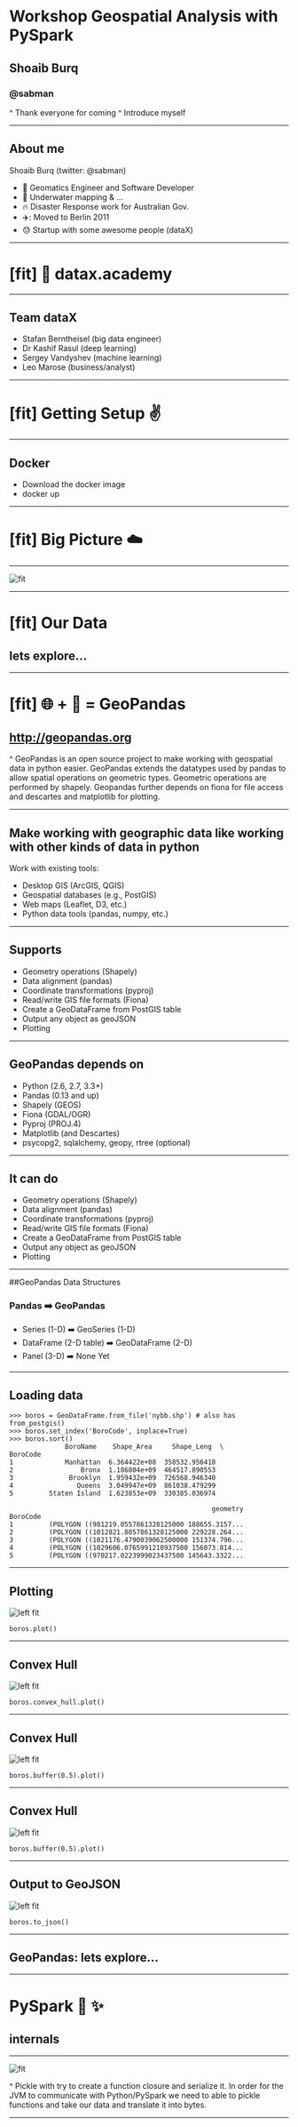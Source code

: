 # Workshop Geospatial Analysis with PySpark

## Shoaib Burq
### @sabman

^ Thank everyone for coming
^ Introduce myself

---

## About me

Shoaib Burq (twitter: @sabman)

* :school: Geomatics Engineer and Software Developer
* :whale: Underwater mapping & ...
* :fire: Disaster Response work for Australian Gov.
* :airplane:: Moved to Berlin 2011
* :sweat: Startup with some awesome people (dataX)

---

# [fit] :school: datax.academy

---

## Team dataX

* Stafan Berntheisel (big data engineer)
* Dr Kashif Rasul (deep learning)
* Sergey Vandyshev (machine learning)
* Leo Marose (business/analyst)

---

# [fit] Getting Setup :v:

---

## Docker

* Download the docker image
* docker up

---

# [fit] Big Picture :cloud:

---

![fit](images/sketch.png)

---

# [fit] Our Data

## lets explore...

---

# [fit] :globe_with_meridians: + :panda_face: = GeoPandas

## http://geopandas.org

^ GeoPandas is an open source project to make working with geospatial data in python easier. GeoPandas extends the datatypes used by pandas to allow spatial operations on geometric types. Geometric operations are performed by shapely. Geopandas further depends on fiona for file access and descartes and matplotlib for plotting.


---


## Make working with geographic data like working with other kinds of data in python

Work with existing tools:

* Desktop GIS (ArcGIS, QGIS)
* Geospatial databases (e.g., PostGIS)
* Web maps (Leaflet, D3, etc.)
* Python data tools (pandas, numpy, etc.)

---

## Supports

* Geometry operations (Shapely)
* Data alignment (pandas)
* Coordinate transformations (pyproj)
* Read/write GIS file formats (Fiona)
* Create a GeoDataFrame from PostGIS table
* Output any object as geoJSON
* Plotting

---

## GeoPandas depends on

* Python (2.6, 2.7, 3.3+)
* Pandas (0.13 and up)
* Shapely (GEOS)
* Fiona (GDAL/OGR)
* Pyproj (PROJ.4)
* Matplotlib (and Descartes)
* psycopg2, sqlalchemy, geopy, rtree (optional)

---

## It can do

* Geometry operations (Shapely)
* Data alignment (pandas)
* Coordinate transformations (pyproj)
* Read/write GIS file formats (Fiona)
* Create a GeoDataFrame from PostGIS table
* Output any object as geoJSON
* Plotting

---

##GeoPandas Data Structures

### Pandas :arrow_right: GeoPandas

* Series (1-D) :arrow_right: GeoSeries (1-D)
* DataFrame (2-D table) :arrow_right: GeoDataFrame (2-D)
* Panel (3-D) :arrow_right: None Yet


---

## Loading data

```{python}
>>> boros = GeoDataFrame.from_file('nybb.shp') # also has from_postgis()
>>> boros.set_index('BoroCode', inplace=True)
>>> boros.sort()
              BoroName    Shape_Area     Shape_Leng  \
BoroCode
1             Manhattan  6.364422e+08  358532.956418
2                 Bronx  1.186804e+09  464517.890553
3              Brooklyn  1.959432e+09  726568.946340
4                Queens  3.049947e+09  861038.479299
5         Staten Island  1.623853e+09  330385.036974

                                                   geometry
BoroCode
1         (POLYGON ((981219.0557861328125000 188655.3157...
2         (POLYGON ((1012821.8057861328125000 229228.264...
3         (POLYGON ((1021176.4790039062500000 151374.796...
4         (POLYGON ((1029606.0765991210937500 156073.814...
5         (POLYGON ((970217.0223999023437500 145643.3322...
```

---

## Plotting

![left fit](images/nyc.png)

```{python}
boros.plot()
```

---

## Convex Hull

![left fit](images/nyc_hull.png)

```{python}
boros.convex_hull.plot()
```

---

## Convex Hull

![left fit](images/nyc_buffer-5280.png)

```{python}
boros.buffer(0.5).plot()
```

---

## Convex Hull

![left fit](images/nyc_buffer-5280.png)

```{python}
boros.buffer(0.5).plot()
```

---
## Output to GeoJSON

![left fit](images/nyc_geojson.png)

```{python}
boros.to_json()
```

---

## GeoPandas: lets explore...

---
# PySpark :snake: :sparkles:
## internals

---

![fit](images/pyspark.png)


^ Pickle with try to create a function closure and serialize it. In order for the JVM to communicate with Python/PySpark we need to able to pickle functions and take our data and translate it into bytes.

---

